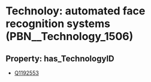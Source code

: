 # Technoloy: __automated face recognition systems__ (PBN__Technology_1506)

## Property: has_TechnologyID

* [Q1192553](Q1192553)

